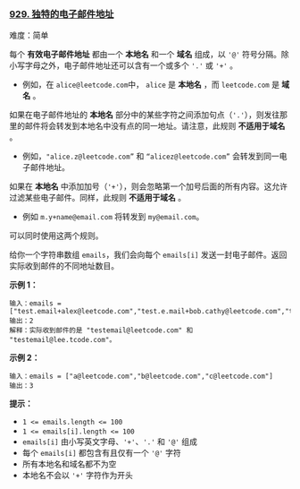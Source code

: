 ### [929\. 独特的电子邮件地址](https://leetcode.cn/problems/unique-email-addresses/)

难度：简单

每个 **有效电子邮件地址** 都由一个 **本地名** 和一个 **域名** 组成，以 `'@'` 符号分隔。除小写字母之外，电子邮件地址还可以含有一个或多个 `'.'` 或 `'+'` 。

-   例如，在 `alice@leetcode.com`中， `alice` 是 **本地名** ，而 `leetcode.com` 是 **域名** 。

如果在电子邮件地址的 **本地名** 部分中的某些字符之间添加句点（`'.'`），则发往那里的邮件将会转发到本地名中没有点的同一地址。请注意，此规则 **不适用于域名** 。

-   例如，`"alice.z@leetcode.com”` 和 `“alicez@leetcode.com”` 会转发到同一电子邮件地址。

如果在 **本地名** 中添加加号（`'+'`），则会忽略第一个加号后面的所有内容。这允许过滤某些电子邮件。同样，此规则 **不适用于域名** 。

-   例如 `m.y+name@email.com` 将转发到 `my@email.com`。

可以同时使用这两个规则。

给你一个字符串数组 `emails`，我们会向每个 `emails[i]` 发送一封电子邮件。返回实际收到邮件的不同地址数目。

**示例 1：**

```
输入：emails = ["test.email+alex@leetcode.com","test.e.mail+bob.cathy@leetcode.com","testemail+david@lee.tcode.com"]
输出：2
解释：实际收到邮件的是 "testemail@leetcode.com" 和 "testemail@lee.tcode.com"。
```

**示例 2：**

```
输入：emails = ["a@leetcode.com","b@leetcode.com","c@leetcode.com"]
输出：3
```

  
**提示：**

-   `1 <= emails.length <= 100`
-   `1 <= emails[i].length <= 100`
-   `emails[i]` 由小写英文字母、`'+'`、`'.'` 和 `'@'` 组成
-   每个 `emails[i]` 都包含有且仅有一个 `'@'` 字符
-   所有本地名和域名都不为空
-   本地名不会以 `'+'` 字符作为开头

